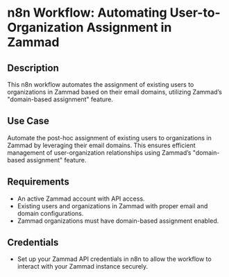 # n8n Workflow: Automating User-to-Organization Assignment in Zammad

## Description
This n8n workflow automates the assignment of existing users to organizations in Zammad based on their email domains, utilizing Zammad’s "domain-based assignment" feature.

## Use Case
Automate the post-hoc assignment of existing users to organizations in Zammad by leveraging their email domains. This ensures efficient management of user-organization relationships using Zammad’s "domain-based assignment" feature.

## Requirements
- An active Zammad account with API access.
- Existing users and organizations in Zammad with proper email and domain configurations.
- Zammad organizations must have domain-based assignment enabled.

## Credentials
- Set up your Zammad API credentials in n8n to allow the workflow to interact with your Zammad instance securely.
